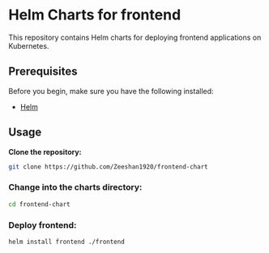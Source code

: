 # Helm Charts for frontend
 
This repository contains Helm charts for deploying frontend applications on Kubernetes.

## Prerequisites

Before you begin, make sure you have the following installed: 

- [Helm](https://helm.sh/docs/intro/install/)

## Usage

**Clone the repository:**
   ```bash
   git clone https://github.com/Zeeshan1920/frontend-chart
   ```

### Change into the charts directory:
``` bash
cd frontend-chart
```

### Deploy frontend:
```bash
helm install frontend ./frontend
```
